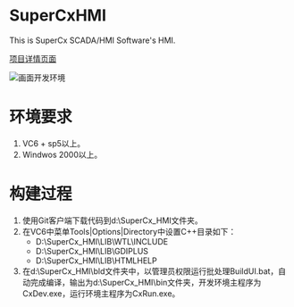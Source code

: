 SuperCxHMI
===========

This is SuperCx SCADA/HMI Software's HMI.

[项目详情页面](https://github.com/qinyong99/SuperCx_HMI/wiki)

![画面开发环境](https://raw.github.com/qinyong99/SuperCx_HMI/master/wiki/image/200691178332.jpg)

# 环境要求
1. VC6 + sp5以上。
1. Windwos 2000以上。

# 构建过程
1. 使用Git客户端下载代码到d:\SuperCx_HMI文件夹。
1. 在VC6中菜单Tools|Options|Directory中设置C++目录如下：
   * D:\SuperCx_HMI\LIB\WTL\INCLUDE
   * D:\SuperCx_HMI\LIB\GDIPLUS
   * D:\SuperCx_HMI\LIB\HTMLHELP
1. 在d:\SuperCx_HMI\bld文件夹中，以管理员权限运行批处理BuildUI.bat，自动完成编译，输出为d:\SuperCx_HMI\bin文件夹，开发环境主程序为CxDev.exe，运行环境主程序为CxRun.exe。 


